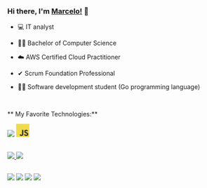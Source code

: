 ### Hi there, I'm [Marcelo!](https://marcellorhcp.github.io)  👋


- 💻 IT analyst

- 👨‍🎓 Bachelor of Computer Science 

- ☁️  AWS Certified Cloud Practitioner  

- ✔  Scrum Foundation Professional

- 👨‍💻 Software development student (Go programming language)


<br />

** My Favorite Technologies:**  

<code><img height="30" src="https://raw.githubusercontent.com/jmnote/z-icons/master/svg/go.svg"></code>
<code><img height="30" src="https://raw.githubusercontent.com/github/explore/80688e429a7d4ef2fca1e82350fe8e3517d3494d/topics/javascript/javascript.png"></code>
<!---<code><img height="30" src="https://raw.githubusercontent.com/github/explore/80688e429a7d4ef2fca1e82350fe8e3517d3494d/topics/typescript/typescript.png"></code>
<code><img height="30" src="https://raw.githubusercontent.com/github/explore/80688e429a7d4ef2fca1e82350fe8e3517d3494d/topics/react/react.png"></code>
<code><img height="30" src="https://raw.githubusercontent.com/github/explore/80688e429a7d4ef2fca1e82350fe8e3517d3494d/topics/nodejs/nodejs.png"></code>
-->


<br />

<div>
  <a href="https://github.com/marcellorhcp">
  <img height="180em" src="https://github-readme-stats.vercel.app/api?username=marcellorhcp&show_icons=true&theme=tokyonight&include_all_commits=true&count_private=true"/>
  <img height="180em" src="https://github-readme-stats.vercel.app/api/top-langs/?username=marcellorhcp&layout=compact&langs_count=7&theme=tokyonight"/>
</div>

</div>
  
  ##
 
<div> 

 <a href="https://discord.com/channels/marcellorhcp#5111" target="_blank"><img src="https://img.shields.io/badge/Discord-7289DA?style=for-the-badge&logo=discord&logoColor=white" target="_blank"></a> 
  <a href = "mailto:marcellorhcp@gmail.com"><img src="https://img.shields.io/badge/-Gmail-%23333?style=for-the-badge&logo=gmail&logoColor=white" target="_blank"></a>
  <a href="https://www.linkedin.com/in/marcelo-azevedo-/" target="_blank"><img src="https://img.shields.io/badge/-LinkedIn-%230077B5?style=for-the-badge&logo=linkedin&logoColor=white" target="_blank"></a> 
  <img src="https://img.shields.io/badge/Amazon_AWS-232F3E?style=for-the-badge&logo=amazon-aws&logoColor=white">

 
</div>
